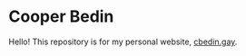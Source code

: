 # Cooper Bedin

Hello! This repository is for my personal website, [cbedin.gay](https://cbedin.gay).
